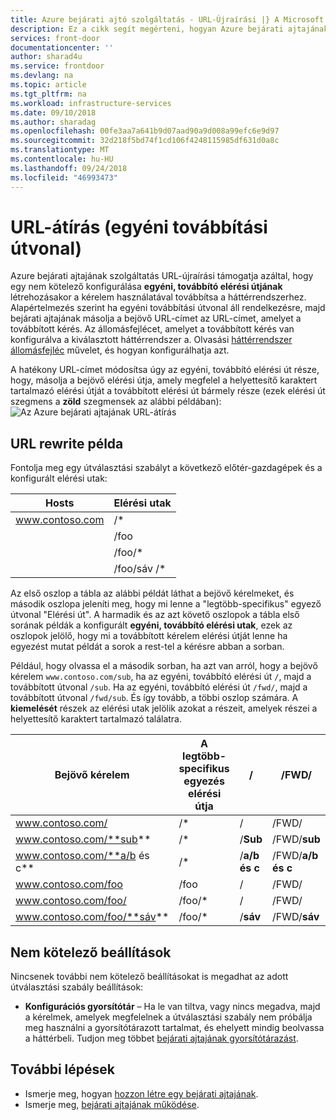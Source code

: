 ```yaml
---
title: Azure bejárati ajtó szolgáltatás - URL-Újraírási |} A Microsoft Docs
description: Ez a cikk segít megérteni, hogyan Azure bejárati ajtajának szolgáltatásnak nincs URL-újraíró az útvonalak, ha konfigurálva.
services: front-door
documentationcenter: ''
author: sharad4u
ms.service: frontdoor
ms.devlang: na
ms.topic: article
ms.tgt_pltfrm: na
ms.workload: infrastructure-services
ms.date: 09/10/2018
ms.author: sharadag
ms.openlocfilehash: 00fe3aa7a641b9d07aad90a9d008a99efc6e9d97
ms.sourcegitcommit: 32d218f5bd74f1cd106f4248115985df631d0a8c
ms.translationtype: MT
ms.contentlocale: hu-HU
ms.lasthandoff: 09/24/2018
ms.locfileid: "46993473"
---
```

# <a name="url-rewrite-custom-forwarding-path"></a>URL-átírás (egyéni továbbítási útvonal)
Azure bejárati ajtajának szolgáltatás URL-újraírási támogatja azáltal, hogy egy nem kötelező konfigurálása **egyéni, továbbító elérési útjának** létrehozásakor a kérelem használatával továbbítsa a háttérrendszerhez. Alapértelmezés szerint ha egyéni továbbítási útvonal áll rendelkezésre, majd bejárati ajtajának másolja a bejövő URL-címet az URL-címet, amelyet a továbbított kérés. Az állomásfejlécet, amelyet a továbbított kérés van konfigurálva a kiválasztott háttérrendszer a. Olvasási [háttérrendszer állomásfejléc](front-door-backend-pool.md#hostheader) művelet, és hogyan konfigurálhatja azt.

A hatékony URL-címet módosítsa úgy az egyéni, továbbító elérési út része, hogy, másolja a bejövő elérési útja, amely megfelel a helyettesítő karaktert tartalmazó elérési útját a továbbított elérési út bármely része (ezek elérési út szegmens a **zöld** szegmensek az alábbi példában):
</br>
![Az Azure bejárati ajtajának URL-átírás][1]

## <a name="url-rewrite-example"></a>URL rewrite példa
Fontolja meg egy útválasztási szabályt a következő előtér-gazdagépek és a konfigurált elérési utak:

| Hosts      | Elérési utak       |
|------------|-------------|
| www.contoso.com | /\*         |
|            | /foo        |
|            | /foo/\*     |
|            | /foo/sáv /\* |

Az első oszlop a tábla az alábbi példát láthat a bejövő kérelmeket, és második oszlopa jeleníti meg, hogy mi lenne a "legtöbb-specifikus" egyező útvonal "Elérési út".  A harmadik és az azt követő oszlopok a tábla első sorának példák a konfigurált **egyéni, továbbító elérési utak**, ezek az oszlopok jelölő, hogy mi a továbbított kérelem elérési útját lenne ha egyezést mutat példát a sorok a rest-tel a kérésre abban a sorban.

Például, hogy olvassa el a második sorban, ha azt van arról, hogy a bejövő kérelem `www.contoso.com/sub`, ha az egyéni, továbbító elérési út `/`, majd a továbbított útvonal `/sub`. Ha az egyéni, továbbító elérési út `/fwd/`, majd a továbbított útvonal `/fwd/sub`. És így tovább, a többi oszlop számára. A **kiemelését** részek az elérési utak jelölik azokat a részeit, amelyek részei a helyettesítő karaktert tartalmazó találatra.


| Bejövő kérelem       | A legtöbb-specifikus egyezés elérési útja | /          | /FWD/          | /foo/          | /foo/sáv /          |
|------------------------|--------------------------|------------|----------------|----------------|--------------------|
| www.contoso.com/            | /\*                      | /          | /FWD/          | /foo/          | /foo/sáv /          |
| www.contoso.com/**sub**     | /\*                      | /**Sub**   | /FWD/**sub**   | /foo/**sub**   | /foo/sáv/**sub**   |
| www.contoso.com/**a/b és c**   | /\*                      | /**a/b és c** | /FWD/**a/b és c** | /foo/**a/b és c** | /foo/sáv/**a/b és c** |
| www.contoso.com/foo         | /foo                     | /          | /FWD/          | /foo/          | /foo/sáv /          |
| www.contoso.com/foo/        | /foo/\*                  | /          | /FWD/          | /foo/          | /foo/sáv /          |
| www.contoso.com/foo/**sáv** | /foo/\*                  | /**sáv**   | /FWD/**sáv**   | /foo/**sáv**   | /foo/sáv/**sáv**   |


## <a name="optional-settings"></a>Nem kötelező beállítások
Nincsenek további nem kötelező beállításokat is megadhat az adott útválasztási szabály beállítások:

* **Konfigurációs gyorsítótár** – Ha le van tiltva, vagy nincs megadva, majd a kérelmek, amelyek megfelelnek a útválasztási szabály nem próbálja meg használni a gyorsítótárazott tartalmat, és ehelyett mindig beolvassa a háttérbeli. Tudjon meg többet [bejárati ajtajának gyorsítótárazást](front-door-caching.md).



## <a name="next-steps"></a>További lépések

- Ismerje meg, hogyan [hozzon létre egy bejárati ajtajának](quickstart-create-front-door.md).
- Ismerje meg, [bejárati ajtajának működése](front-door-routing-architecture.md).

<!--Image references-->
[1]: ./media/front-door-url-rewrite/front-door-url-rewrite-example.jpg